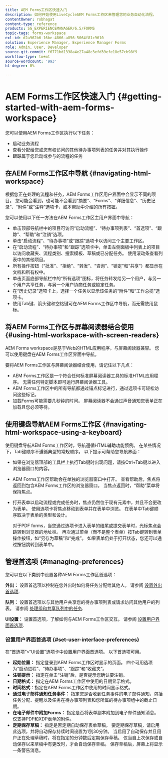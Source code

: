 ```yaml
---
title: AEM Forms工作区快速入门
description: 如何开始使用LiveCycleAEM Forms工作区来管理您的业务自动化流程。
contentOwner: robhagat
content-type: reference
products: SG_EXPERIENCEMANAGER/6.5/FORMS
topic-tags: forms-workspace
exl-id: d2a962b6-16be-4866-a856-5064f81c9610
solution: Experience Manager, Experience Manager Forms
role: Admin, User, Developer
source-git-commit: f6771bd1338a4e27a48c3efd39efe18e57cb98f9
workflow-type: tm+mt
source-wordcount: '993'
ht-degree: 0%

---
```


# AEM Forms工作区快速入门 {#getting-started-with-aem-forms-workspace}

您可以使用AEM Forms工作区执行以下任务：

* 启动业务流程
* 查看分配给您或您有权访问的其他待办事项列表的任务并对其执行操作
* 跟踪属于您启动或参与的流程的任务

## 在AEM Forms工作区中导航 {#navigating-html-workspace}

根据您正在处理的流程和任务，AEM Forms工作区用户界面中会显示不同的项目。 您可能会看到，也可能不会看到“摘要”、“Forms”、“详细信息”、“历史记录”、“附件”或“注释”选项卡，或本帮助中介绍的所有按钮。

您可以使用以下任一方法在AEM Forms工作区主用户界面中导航：

* 单击顶部导航栏中的项目可访问“启动流程”、“待办事项列表”、“首选项”、“跟踪”、“帮助”和“注销”选项。
* 单击“启动流程”、“待办事项”或“跟踪”选项卡以访问三个主要工作区。
* 在“启动流程”、“待办事项”和“跟踪”选项卡中，单击左侧面板中列表上的项目以访问收藏夹、流程类别、搜索模板、草稿或已分配任务。 使用滚动条查看列表中的其他项目。
* 所有操作按钮（“批准”、“拒绝”、“转发”、“咨询”、“锁定”和“共享”）都显示在文档和所有权中。
* 单击页面底部导航栏中的“所有选项”图标，将任务转发给另一个用户，与另一个用户共享任务，与另一个用户协商任务或锁定任务。
* 在“历史记录”选项卡上，选择一个任务以显示该任务的“附件”和“工作总揽”选项卡。
* 使用Tab键、箭头键和空格键可在AEM Forms工作区中导航，而无需使用鼠标。

## 将AEM Forms工作区与屏幕阅读器结合使用 {#using-html-workspace-with-screen-readers}

AEM Forms workspace是基于Web的HTML应用程序，与屏幕阅读器兼容。 您可以使用键盘在AEM Forms工作区界面中导航。

要将AEM Forms工作区与屏幕阅读器结合使用，请记住以下几点：

* AEM Forms工作区是一个符合任何标准屏幕阅读器工具的标准HTML应用程序。 无需任何特定脚本即可运行屏幕阅读器工具。
* AEM Forms工作区中的所有导航都通过锚点标记进行，通过选项卡可轻松访问这些标记。
* 加载Forms可能需要几秒钟的时间。 屏幕阅读器不会通过声音通知您表单正在加载且您必须等待。

## 使用键盘导航AEM Forms工作区 {#navigating-html-workspace-using-a-keyboard}

使用键盘导航AEM Forms工作区时，导航遵循HTML辅助功能惯例。 在某些情况下，Tab键顺序不遵循典型的常规顺序。 以下提示可帮助您导航界面：

* 如果在浏览器顶部的工具栏上执行Tab键时出现问题，请按Ctrl+Tab键以进入浏览器窗口的内容。
* AEM Forms工作区帮助会在单独的浏览器窗口中打开。 查看帮助后，焦点将返回到包含AEM Forms工作区的浏览器窗口。 当焦点返回时，“帮助”菜单将保持焦点。
* 打开表单以启动流程或完成任务时，焦点仍然位于现有元素中，并且不会更改为表单。 使用选项卡将焦点移动到表单并在表单中浏览。 在表单中Tab键顺序取决于表单的类型和设计。

  对于PDF forms，当您通过选项卡进入表单的结尾或提交表单时，光标焦点会跳转到浏览器的地址栏。 再次通过菜单（而不是整个表单）按Tab键转到表单操作按钮，如“另存为草稿”和“完成”。 如果表单仍处于打开状态，您还可以通过按钮跳转到表单中。

## 管理首选项 {#managing-preferences}

您可以在以下类别中设置各种AEM Forms工作区首选项：

**外出：** 设置首选项以控制在您外出时如何将任务分配给其他人。 请参阅 [设置外出首选项](todo-lists.md#setting-out-of-office-preferences).

**队列：** 设置首选项以与其他用户共享您的待办事项列表或请求访问其他用户的列表。 请参阅 [处理组和共享队列中的任务](todo-lists.md#working-with-tasks-from-group-and-shared-queues).

**UI设置：** 设置首选项，了解如何与AEM Forms工作区交互。 请参阅 [设置用户界面首选项](#set-user-interface-preferences).

### 设置用户界面首选项 {#set-user-interface-preferences}

在“首选项”>“UI设置”选项卡中设置用户界面首选项。 以下首选项可用。

* **起始位置：** 指定登录到AEM Forms工作区时显示的页面。 四个可用选项为“启动进程”、“待办事项”、“跟踪”和“收藏夹”。
* **注销提示：** 指定在单击“注销”后，是否提示您确认要注销。
* **日期格式：** 指定在AEM Forms工作区中使用的日期显示格式。
* **时间格式**：指定在AEM Forms工作区中使用的时间显示格式。
* **通过电子邮件通知任务事件：** 指定您是否收到任务事件的电子邮件通知，包括任务分配、提醒以及任务在待办事项列表和您所属的待办事项组中的截止日期。
* **在电子邮件中附加Forms：** 指定是否将表单副本附加到电子邮件通知消息。 仅支持PDF和XDP表单的附件。
* **定期保存草稿：** 指定是否定期自动保存表单草稿。 要定期保存草稿，请启用此选项，并将自动保存持续时间设置为1到30分钟。 当启用了自动保存并且用户正在处理草稿时，将在指定的分钟数后定期保存草稿。 仅当自上次保存或自动保存以来草稿中有更改时，才会自动保存草稿。 保存草稿后，屏幕上将显示一条警告消息。
